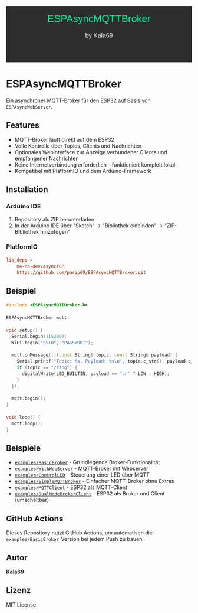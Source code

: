 ![Logo](logo.svg)

# ESPAsyncMQTTBroker

Ein asynchroner MQTT-Broker für den ESP32 auf Basis von `ESPAsyncWebServer`.

## Features

- MQTT-Broker läuft direkt auf dem ESP32
- Volle Kontrolle über Topics, Clients und Nachrichten
- Optionales Webinterface zur Anzeige verbundener Clients und empfangener Nachrichten
- Keine Internetverbindung erforderlich – funktioniert komplett lokal
- Kompatibel mit PlatformIO und dem Arduino-Framework

## Installation

### Arduino IDE
1. Repository als ZIP herunterladen
2. In der Arduino IDE über "Sketch" → "Bibliothek einbinden" → "ZIP-Bibliothek hinzufügen"

### PlatformIO
```ini
lib_deps = 
    me-no-dev/AsyncTCP
    https://github.com/parip69/ESPAsyncMQTTBroker.git
```

## Beispiel

```cpp
#include <ESPAsyncMQTTBroker.h>

ESPAsyncMQTTBroker mqtt;

void setup() {
  Serial.begin(115200);
  WiFi.begin("SSID", "PASSWORT");

  mqtt.onMessage([](const String& topic, const String& payload) {
    Serial.printf("Topic: %s, Payload: %s\n", topic.c_str(), payload.c_str());
    if (topic == "/ring") {
      digitalWrite(LED_BUILTIN, payload == "an" ? LOW : HIGH);
    }
  });

  mqtt.begin();
}

void loop() {
  mqtt.loop();
}
```

## Beispiele

- [`examples/BasicBroker`](examples/BasicBroker) - Grundlegende Broker-Funktionalität
- [`examples/WithWebServer`](examples/WithWebServer) - MQTT-Broker mit Webserver
- [`examples/ControlLED`](examples/ControlLED) - Steuerung einer LED über MQTT
- [`examples/SimpleMQTTBroker`](examples/SimpleMQTTBroker) - Einfacher MQTT-Broker ohne Extras
- [`examples/MQTTClient`](examples/MQTTClient) - ESP32 als MQTT-Client
- [`examples/DualModeBrokerClient`](examples/DualModeBrokerClient) - ESP32 als Broker und Client (umschaltbar)

## GitHub Actions

Dieses Repository nutzt GitHub Actions, um automatisch die `examples/BasicBroker`-Version bei jedem Push zu bauen.

## Autor

**Kala69**

## Lizenz

MIT License